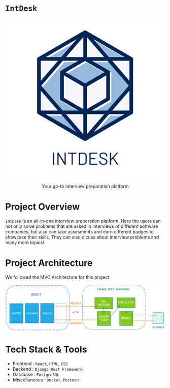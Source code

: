 # **`IntDesk`**

![](intdesk_frontend\src\images\logo8.png)

<p align='center'>
Your go-to interview preparation platform
</p>

# **Project Overview**

`IntDesk` is an all-in-one interview preperation platform. Here the users can not only solve problems that are asked in interviews of different software companies, but also can take assesments and earn different badges to showcase their skills. They can also dicuss about interview problems and many more topics!

# **Project Architecture**

We followed the MVC Architecture for this project

![](architecture/architecture.png)

# **Tech Stack & Tools**

- Frontend : `React`, `HTML`, `CSS`
- Backend : `Django Rest Framework`
- Database : `PostgreSQL`
- Miscellaneous : `Docker`, `Postman` 